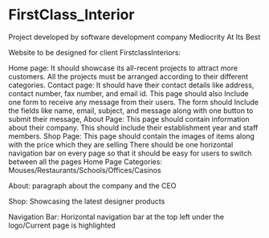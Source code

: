 # FirstClass_Interior
Project developed by software development company Mediocrity At Its Best

Website to be designed for client FirstclassInteriors:

Home page: It should showcase its all-recent projects to attract more customers. All the projects must be arranged according to their different categories. Contact page: It should have their contact details like address, contact number, fax number, and email id. This page should also Include one form to receive any message from their users. The form should Include the fields like name, email, subject, and message along with one button to submit their message, About Page: This page should contain information about their company. This should include their establishment year and staff members. Shop Page: This page should contain the images of items along with the price which they are selling There should be one horizontal navigation bar on every page so that it should be easy for users to switch between all the pages Home Page Categories: Mouses/Restaurants/Schools/Offices/Casinos

About: paragraph about the company and the CEO

Shop: Showcasing the latest designer products

Navigation Bar: Horizontal navigation bar at the top left under the logo/Current page is highlighted
